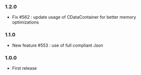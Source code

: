 ### 1.2.0
* Fix #562  : update usage of CDataContainer for better memory optimizations

### 1.1.0
* New feature #553 : use of full compliant Json

### 1.0.0
* First release
